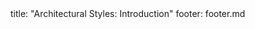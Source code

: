 <frontmatter>
title: "Architectural Styles: Introduction"
footer: footer.md
</frontmatter>

<include src="container-inPage-asFlat.md" boilerplate />